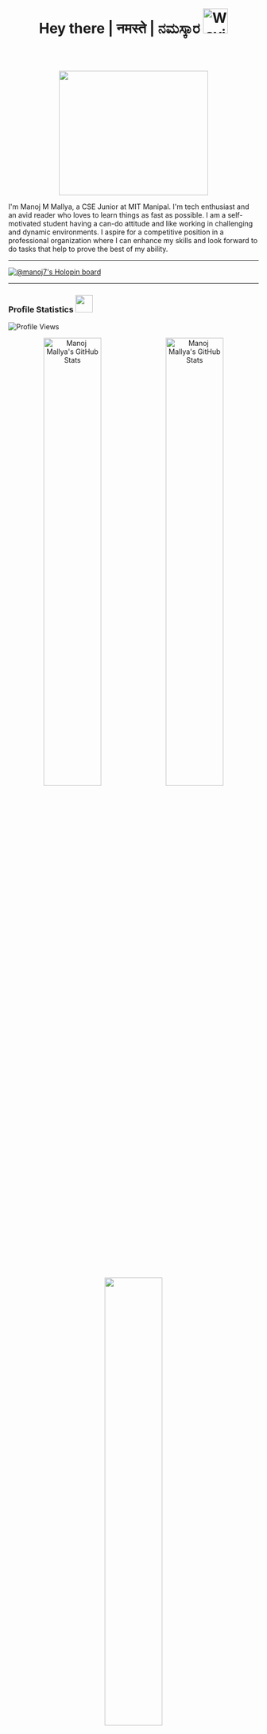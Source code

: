 <h1 align="center"> 
 Hey there  |  नमस्ते  |  ನಮಸ್ಕಾರ  <img src="https://media.giphy.com/media/2vDJLn6LzoSSIJe3Xj/giphy.gif" alt="Waving hand animated gif" height="50" width="50" /> 
</h1>

<!-- wave hand gif : https://raw.githubusercontent.com/nixin72/nixin72/master/wave.gif -->

<br><br>
<p  align="center"><img src="https://user-images.githubusercontent.com/56001279/169039511-a3887a25-f6aa-449c-a269-82372aaa8618.gif" width="300" height="250" align ="center">


I'm Manoj M Mallya, a CSE Junior at MIT Manipal. I'm tech enthusiast and an avid reader who loves to learn things as fast as possible. I am a self-motivated student having a can-do attitude and like working in challenging and dynamic environments. I aspire for a competitive position in a professional organization where I can enhance my skills and look forward to do tasks that help to prove the best of my ability.

---
 
[![@manoj7's Holopin board](https://holopin.io/api/user/board?user=manoj7)](https://holopin.io/@manoj7)

---

### Profile Statistics <img src="https://camo.githubusercontent.com/f11b92476ee793cfe97f20e0564ab552bd9bd670179d7b6772c59bb4d3218ca6/68747470733a2f2f692e70696e696d672e636f6d2f6f726967696e616c732f36352f63342f66342f36356334663435323537316265313236316539633632336637646134383861632e676966" width="35"/></h3>
![Profile Views](https://komarev.com/ghpvc/?username=your-github-mixed-farming)

<p align="center">
  <img width="48%" src="https://github-readme-stats.vercel.app/api?username=mixed-farming&show_icons=true&theme=blue-green" alt="Manoj Mallya's GitHub Stats" />
  <img width="48%" src="https://github-readme-streak-stats.herokuapp.com/?user=mixed-farming&theme=blue-green" alt="Manoj Mallya's GitHub Stats" />
</p>

<p align="center">
 <img width="48%" src="https://github-readme-stats.vercel.app/api/top-langs/?username=mixed-farming&layout=compact&theme=blue-green&langs_count=10" />
</p>

<!--  <a href="https://github.com/mixed-farming/github-readme-activity-graph"><img alt="Manoj's Activity Graph" src="https://activity-graph.herokuapp.com/graph?username=mixed-farming&bg_color=0D1117&color=5BCDEC&line=5BCDEC&point=FFFFFF&hide_border=true" /></a> -->


<!--
**mixed-farming/mixed-farming** is a ✨ _special_ ✨ repository because its `README.md` (this file) appears on your GitHub profile.

Here are some ideas to get you started:

- 🔭 I’m currently working on ...
- 🌱 I’m currently learning ...
- 👯 I’m looking to collaborate on ...
- 🤔 I’m looking for help with ...
- 💬 Ask me about ...
- 📫 How to reach me: ...
- 😄 Pronouns: ...
- ⚡ Fun fact: ...
-->


